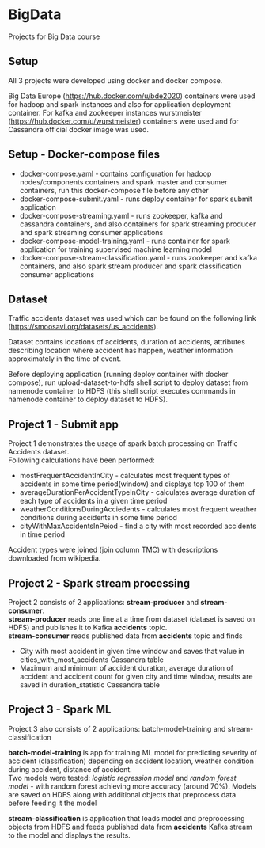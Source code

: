 # BigData
Projects for Big Data course

## Setup
All 3 projects were developed using docker and docker compose.  

Big Data Europe (https://hub.docker.com/u/bde2020) containers were used for hadoop and spark instances and also for application deployment container.
For kafka and zookeeper instances wurstmeister (https://hub.docker.com/u/wurstmeister) containers were used and for Cassandra official docker image was used.

## Setup - Docker-compose files
  
- docker-compose.yaml - contains configuration for hadoop nodes/components containers and spark master and consumer containers, run this docker-compose file before any other
- docker-compose-submit.yaml - runs deploy container for spark submit application
- docker-compose-streaming.yaml - runs zookeeper, kafka and cassandra containers, and also containers for spark streaming producer and spark streaming consumer applications
- docker-compose-model-training.yaml - runs container for spark application for training supervised machine learning model
- docker-compose-stream-classification.yaml - runs zookeeper and kafka containers, and also spark stream producer and spark classification consumer applications

## Dataset

Traffic accidents dataset was used which can be found on the following link (https://smoosavi.org/datasets/us_accidents).  

Dataset contains locations of accidents, duration of accidents, attributes describing location where accident has happen, weather information approximately in the time of event.  

Before deploying application (running deploy container with docker compose), run upload-dataset-to-hdfs shell script to deploy dataset from namenode container to HDFS (this shell script executes commands in namenode container to deploy dataset to HDFS).

## Project 1 - Submit app
Project 1 demonstrates the usage of spark batch processing on Traffic Accidents dataset.  
Following calculations have been performed: 
- mostFrequentAccidentInCity - calculates most frequent types of accidents in some time period(window) and displays top 100 of them
- averageDurationPerAccidentTypeInCity - calculates average duration of each type of accidents in a given time period
- weatherConditionsDuringAcciedents - calculates most frequent weather conditions during accidents in some time period
- cityWithMaxAccidentsInPeiod - find a city with most recorded accidents in time period


Accident types were joined (join column TMC) with descriptions downloaded from wikipedia.

## Project 2 - Spark stream processing

Project 2 consists of 2 applications: **stream-producer** and **stream-consumer**.  
**stream-producer** reads one line at a time from dataset (dataset is saved on HDFS) and publishes it to Kafka **accidents** topic.  
**stream-consumer** reads published data from **accidents** topic and finds
- City with most accident in given time window and saves that value in cities_with_most_accidents Cassandra table
- Maximum and minimum of accident duration, average duration of accident and accident count for given city and time window, results are saved in duration_statistic Cassandra table

## Project 3 - Spark ML

Project 3 also consists of 2 applications: batch-model-training and stream-classification  

**batch-model-training** is app for training ML model for predicting severity of accident (classification) depending on accident location, weather condition during accident, distance of accident.   
Two models were tested: *logistic regression model* and *random forest model* - with random forest achieving more accuracy (around 70%). Models are saved on HDFS along with additional objects that preprocess data before feeding it the model

**stream-classification** is application that loads model and preprocessing objects from HDFS and feeds published data from **accidents** Kafka stream to the model and displays the results.